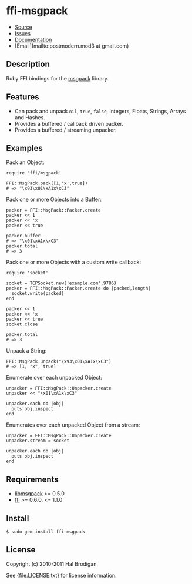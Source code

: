 # ffi-msgpack

* [Source](http://github.com/postmodern/ffi-msgpack/)
* [Issues](http://github.com/postmodern/ffi-msgpack/issues)
* [Documentation](http://rubydoc.info/ffi-msgpack)
* [Email](mailto:postmodern.mod3 at gmail.com)

## Description

Ruby FFI bindings for the [msgpack](http://msgpack.sourceforge.net/)
library.

## Features

* Can pack and unpack `nil`, `true`, `false`, Integers, Floats, Strings,
  Arrays and Hashes.
* Provides a buffered / callback driven packer.
* Provides a buffered / streaming unpacker.

## Examples

Pack an Object:

    require 'ffi/msgpack'

    FFI::MsgPack.pack([1,'x',true])
    # => "\x93\x01\xA1x\xC3"

Pack one or more Objects into a Buffer:

    packer = FFI::MsgPack::Packer.create
    packer << 1
    packer << 'x'
    packer << true

    packer.buffer
    # => "\x01\xA1x\xC3"
    packer.total
    # => 3

Pack one or more Objects with a custom write callback:

    require 'socket'

    socket = TCPSocket.new('example.com',9786)
    packer = FFI::MsgPack::Packer.create do |packed,length|
      socket.write(packed)
    end

    packer << 1
    packer << 'x'
    packer << true
    socket.close

    packer.total
    # => 3

Unpack a String:

    FFI::MsgPack.unpack("\x93\x01\xA1x\xC3")
    # => [1, "x", true]

Enumerate over each unpacked Object:

    unpacker = FFI::MsgPack::Unpacker.create
    unpacker << "\x01\xA1x\xC3"

    unpacker.each do |obj|
      puts obj.inspect
    end

Enumerates over each unpacked Object from a stream:

    unpacker = FFI::MsgPack::Unpacker.create
    unpacker.stream = socket

    unpacker.each do |obj|
      puts obj.inspect
    end

## Requirements

* [libmsgpack](http://msgpack.sourceforge.net/) >= 0.5.0
* [ffi](http://github.com/ffi/ffi) >= 0.6.0, <= 1.1.0

## Install

    $ sudo gem install ffi-msgpack

## License

Copyright (c) 2010-2011 Hal Brodigan

See {file:LICENSE.txt} for license information.
